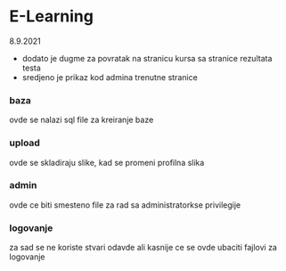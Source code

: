 # E-Learning
8.9.2021
- dodato je dugme za povratak na stranicu kursa sa stranice rezultata testa
- sredjeno je prikaz kod admina trenutne stranice

### baza
ovde se nalazi sql file za kreiranje baze 

### upload 
ovde se skladiraju slike, kad se promeni profilna slika 

### admin
ovde ce biti smesteno file za rad sa administratorkse privilegije
 
### logovanje
za sad se ne koriste stvari odavde ali kasnije ce se ovde ubaciti fajlovi za logovanje